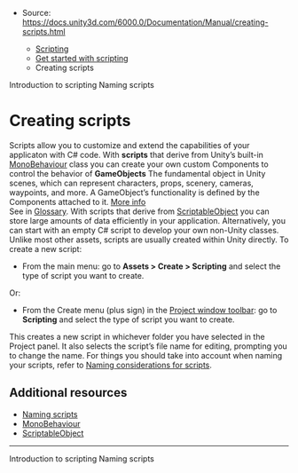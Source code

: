 * Source: https://docs.unity3d.com/6000.0/Documentation/Manual/creating-scripts.html

  * [Scripting](https://docs.unity3d.com/6000.0/Documentation/Manual/scripting.html)
  * [Get started with scripting](https://docs.unity3d.com/6000.0/Documentation/Manual/scripting-get-started.html)
  * Creating scripts


[](https://docs.unity3d.com/6000.0/Documentation/Manual/intro-to-scripting.html)
Introduction to scripting
[](https://docs.unity3d.com/6000.0/Documentation/Manual/naming-scripts.html)
Naming scripts
# Creating scripts
Scripts allow you to customize and extend the capabilities of your applicaton with C# code. With **scripts** that derive from Unity’s built-in [MonoBehaviour](https://docs.unity3d.com/6000.0/Documentation/Manual/class-MonoBehaviour.html) class you can create your own custom Components to control the behavior of **GameObjects** The fundamental object in Unity scenes, which can represent characters, props, scenery, cameras, waypoints, and more. A GameObject’s functionality is defined by the Components attached to it. [More info](https://docs.unity3d.com/6000.0/Documentation/Manual/class-GameObject.html)  
See in [Glossary](https://docs.unity3d.com/6000.0/Documentation/Manual/Glossary.html#GameObject). With scripts that derive from [ScriptableObject](https://docs.unity3d.com/6000.0/Documentation/Manual/class-ScriptableObject.html) you can store large amounts of data efficiently in your application. Alternatively, you can start with an empty C# script to develop your own non-Unity classes.
Unlike most other assets, scripts are usually created within Unity directly. To create a new script:
  * From the main menu: go to **Assets > Create > Scripting** and select the type of script you want to create.


Or:
  * From the Create menu (plus sign) in the [Project window toolbar](https://docs.unity3d.com/6000.0/Documentation/Manual/ProjectView.html): go to **Scripting** and select the type of script you want to create.


This creates a new script in whichever folder you have selected in the Project panel. It also selects the script’s file name for editing, prompting you to change the name. For things you should take into account when naming your scripts, refer to [Naming considerations for scripts](https://docs.unity3d.com/6000.0/Documentation/Manual/naming-scripts.html).
## Additional resources
  * [Naming scripts](https://docs.unity3d.com/6000.0/Documentation/Manual/naming-scripts.html)
  * [MonoBehaviour](https://docs.unity3d.com/6000.0/Documentation/Manual/class-MonoBehaviour.html)
  * [ScriptableObject](https://docs.unity3d.com/6000.0/Documentation/Manual/class-ScriptableObject.html)


* * *
[](https://docs.unity3d.com/6000.0/Documentation/Manual/intro-to-scripting.html)
Introduction to scripting
[](https://docs.unity3d.com/6000.0/Documentation/Manual/naming-scripts.html)
Naming scripts
